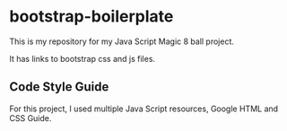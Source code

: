 # bootstrap-boilerplate

This is my repository for my Java Script Magic 8 ball project.  

It has links to bootstrap css and js files.

## Code Style Guide

For this project, I used multiple Java Script resources, Google HTML and CSS Guide.

